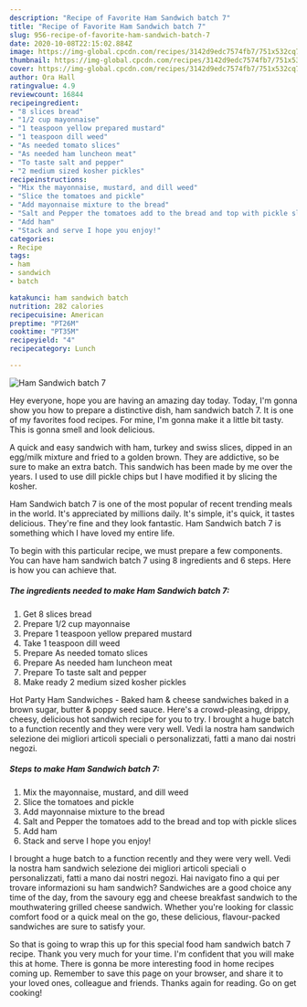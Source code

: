 ```yaml
---
description: "Recipe of Favorite Ham Sandwich batch 7"
title: "Recipe of Favorite Ham Sandwich batch 7"
slug: 956-recipe-of-favorite-ham-sandwich-batch-7
date: 2020-10-08T22:15:02.884Z
image: https://img-global.cpcdn.com/recipes/3142d9edc7574fb7/751x532cq70/ham-sandwich-batch-7-recipe-main-photo.jpg
thumbnail: https://img-global.cpcdn.com/recipes/3142d9edc7574fb7/751x532cq70/ham-sandwich-batch-7-recipe-main-photo.jpg
cover: https://img-global.cpcdn.com/recipes/3142d9edc7574fb7/751x532cq70/ham-sandwich-batch-7-recipe-main-photo.jpg
author: Ora Hall
ratingvalue: 4.9
reviewcount: 16844
recipeingredient:
- "8 slices bread"
- "1/2 cup mayonnaise"
- "1 teaspoon yellow prepared mustard"
- "1 teaspoon dill weed"
- "As needed tomato slices"
- "As needed ham luncheon meat"
- "To taste salt and pepper"
- "2 medium sized kosher pickles"
recipeinstructions:
- "Mix the mayonnaise, mustard, and dill weed"
- "Slice the tomatoes and pickle"
- "Add mayonnaise mixture to the bread"
- "Salt and Pepper the tomatoes add to the bread and top with pickle slices"
- "Add ham"
- "Stack and serve I hope you enjoy!"
categories:
- Recipe
tags:
- ham
- sandwich
- batch

katakunci: ham sandwich batch 
nutrition: 282 calories
recipecuisine: American
preptime: "PT26M"
cooktime: "PT35M"
recipeyield: "4"
recipecategory: Lunch

---
```



![Ham Sandwich batch 7](https://img-global.cpcdn.com/recipes/3142d9edc7574fb7/751x532cq70/ham-sandwich-batch-7-recipe-main-photo.jpg)

Hey everyone, hope you are having an amazing day today. Today, I'm gonna show you how to prepare a distinctive dish, ham sandwich batch 7. It is one of my favorites food recipes. For mine, I'm gonna make it a little bit tasty. This is gonna smell and look delicious.

A quick and easy sandwich with ham, turkey and swiss slices, dipped in an egg/milk mixture and fried to a golden brown. They are addictive, so be sure to make an extra batch. This sandwich has been made by me over the years. I used to use dill pickle chips but I have modified it by slicing the kosher.

Ham Sandwich batch 7 is one of the most popular of recent trending meals in the world. It's appreciated by millions daily. It's simple, it's quick, it tastes delicious. They're fine and they look fantastic. Ham Sandwich batch 7 is something which I have loved my entire life.


To begin with this particular recipe, we must prepare a few components. You can have ham sandwich batch 7 using 8 ingredients and 6 steps. Here is how you can achieve that.

<!--inarticleads1-->

##### The ingredients needed to make Ham Sandwich batch 7:

1. Get 8 slices bread
1. Prepare 1/2 cup mayonnaise
1. Prepare 1 teaspoon yellow prepared mustard
1. Take 1 teaspoon dill weed
1. Prepare As needed tomato slices
1. Prepare As needed ham luncheon meat
1. Prepare To taste salt and pepper
1. Make ready 2 medium sized kosher pickles


Hot Party Ham Sandwiches - Baked ham &amp; cheese sandwiches baked in a brown sugar, butter &amp; poppy seed sauce. Here&#39;s a crowd-pleasing, drippy, cheesy, delicious hot sandwich recipe for you to try. I brought a huge batch to a function recently and they were very well. Vedi la nostra ham sandwich selezione dei migliori articoli speciali o personalizzati, fatti a mano dai nostri negozi. 

<!--inarticleads2-->

##### Steps to make Ham Sandwich batch 7:

1. Mix the mayonnaise, mustard, and dill weed
1. Slice the tomatoes and pickle
1. Add mayonnaise mixture to the bread
1. Salt and Pepper the tomatoes add to the bread and top with pickle slices
1. Add ham
1. Stack and serve I hope you enjoy!


I brought a huge batch to a function recently and they were very well. Vedi la nostra ham sandwich selezione dei migliori articoli speciali o personalizzati, fatti a mano dai nostri negozi. Hai navigato fino a qui per trovare informazioni su ham sandwich? Sandwiches are a good choice any time of the day, from the savoury egg and cheese breakfast sandwich to the mouthwatering grilled cheese sandwich. Whether you&#39;re looking for classic comfort food or a quick meal on the go, these delicious, flavour-packed sandwiches are sure to satisfy your. 

So that is going to wrap this up for this special food ham sandwich batch 7 recipe. Thank you very much for your time. I'm confident that you will make this at home. There is gonna be more interesting food in home recipes coming up. Remember to save this page on your browser, and share it to your loved ones, colleague and friends. Thanks again for reading. Go on get cooking!
